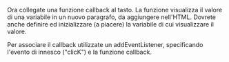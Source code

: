 Ora collegate una funzione callback al tasto. La funzione visualizza il valore di una variabile in un nuovo paragrafo, da aggiungere nell'HTML. Dovrete anche definire ed inizializzare (a piacere) la variabile di cui visualizzare il valore.

Per associare il callback utilizzate un addEventListener, specificando l'evento di innesco ("clicK") e la funzione callback.
